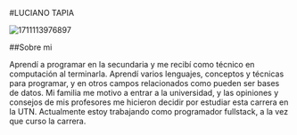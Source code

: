 #LUCIANO TAPIA

![1711113976897](https://github.com/pdepjm/2024-tp0-presentacion-luchoetapia/assets/154647142/aaa9faba-d909-4f12-8f77-4d642fa45ce9)

##Sobre mi

Aprendí a programar en la secundaria y me recibí como técnico en computación al terminarla. Aprendí varios lenguajes, conceptos y técnicas para programar, y en otros campos relacionados como pueden ser bases de datos.
Mi familia me motivo a entrar a la universidad, y las opiniones y consejos de mis profesores me hicieron decidir por estudiar esta carrera en la UTN.
Actualmente estoy trabajando como programador fullstack, a la vez que curso la carrera.
